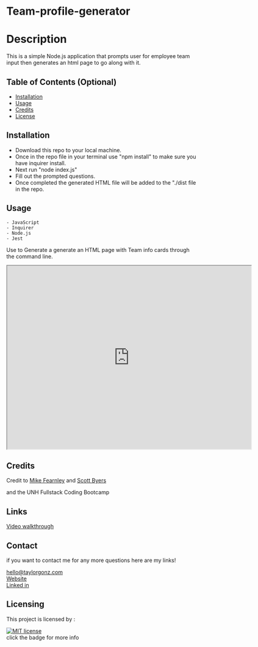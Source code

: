 # Team-profile-generator

# Description

This is a simple Node.js application that prompts user for employee team input then generates an html page to go along with it.

## Table of Contents (Optional)


* [Installation](#installation)
* [Usage](#usage)
* [Credits](#credits)
* [License](#license)


## Installation

- Download this repo to your local machine.
- Once in the repo file in your terminal use "npm install" to make sure you have inquirer install.
- Next run "node index.js"
- Fill out the prompted questions.
- Once completed the generated HTML file will be added to the "./dist file in the repo.



## Usage 

```
- JavaScript
- Inquirer
- Node.js
- Jest

```
Use to Generate a generate an HTML page with Team info cards through the command line.

<iframe src="https://drive.google.com/file/d/1zxyoXY-5n1xyZJpEaR_vyBZDTtW9qoud/preview" width="640" height="480"></iframe>



## Credits
Credit to [Mike Fearnley](https://michaelfearnley.com/) and [Scott Byers](https://github.com/switch120)

and the UNH Fullstack Coding Bootcamp

## Links 

[Video walkthrough](https://youtu.be/W-IYPhU3YG8)

## Contact

if you want to contact me for any more questions here are my links!

hello@taylorgonz.com
\
[Website](http://www.taylorgonz.com)
\
[Linked in](https://www.linkedin.com/in/taylorgonz/)

## Licensing
This project is licensed by : 

[![MIT license](https://img.shields.io/badge/License-MIT-blue.svg)](https://lbesson.mit-license.org/) \
click the badge for more info